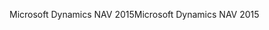 <span data-ttu-id="34ea0-101">Microsoft Dynamics NAV 2015</span><span class="sxs-lookup"><span data-stu-id="34ea0-101">Microsoft Dynamics NAV 2015</span></span>